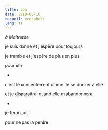 ```yaml
---
title: don
date: 2018-06-10
recueil: erosphere
lang: fr
---
```


*à Maitresse*

je suis donné
et j'espère pour toujours

je tremble
et j'espère de plus en plus

pour elle

*

c'est le consentement ultime
de se donner à elle

et je disparaitrai
quand elle m'abandonnera

*

je ferai tout

pour ne pas la perdre
